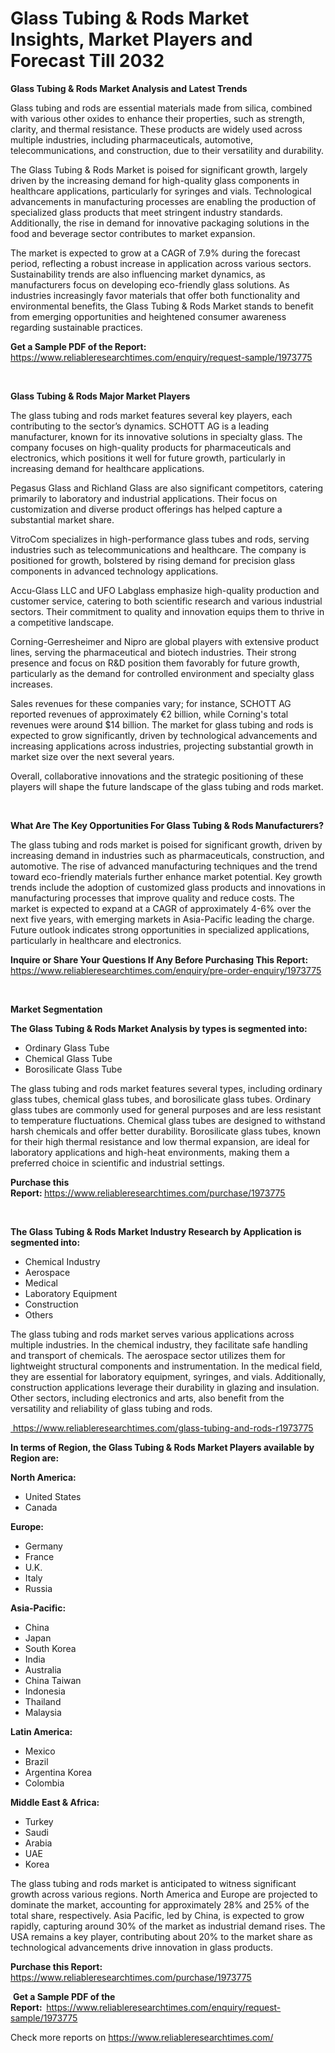 <p><h1>Glass Tubing & Rods Market Insights, Market Players and Forecast Till 2032</h1></p><p><strong>Glass Tubing & Rods Market Analysis and Latest Trends</strong></p>
<p><p>Glass tubing and rods are essential materials made from silica, combined with various other oxides to enhance their properties, such as strength, clarity, and thermal resistance. These products are widely used across multiple industries, including pharmaceuticals, automotive, telecommunications, and construction, due to their versatility and durability.</p><p>The Glass Tubing & Rods Market is poised for significant growth, largely driven by the increasing demand for high-quality glass components in healthcare applications, particularly for syringes and vials. Technological advancements in manufacturing processes are enabling the production of specialized glass products that meet stringent industry standards. Additionally, the rise in demand for innovative packaging solutions in the food and beverage sector contributes to market expansion.</p><p>The market is expected to grow at a CAGR of 7.9% during the forecast period, reflecting a robust increase in application across various sectors. Sustainability trends are also influencing market dynamics, as manufacturers focus on developing eco-friendly glass solutions. As industries increasingly favor materials that offer both functionality and environmental benefits, the Glass Tubing & Rods Market stands to benefit from emerging opportunities and heightened consumer awareness regarding sustainable practices.</p></p>
<p><strong>Get a Sample PDF of the Report:&nbsp;</strong> <a href="https://www.reliableresearchtimes.com/enquiry/request-sample/1973775?utm_campaign=3581&utm_medium=2&utm_source=Github&utm_content=ia&utm_term=03042025&utm_id=glass-tubing-rods">https://www.reliableresearchtimes.com/enquiry/request-sample/1973775</a></p>
<p>&nbsp;</p>
<p><strong>Glass Tubing & Rods Major Market Players</strong></p>
<p><p>The glass tubing and rods market features several key players, each contributing to the sector’s dynamics. SCHOTT AG is a leading manufacturer, known for its innovative solutions in specialty glass. The company focuses on high-quality products for pharmaceuticals and electronics, which positions it well for future growth, particularly in increasing demand for healthcare applications.</p><p>Pegasus Glass and Richland Glass are also significant competitors, catering primarily to laboratory and industrial applications. Their focus on customization and diverse product offerings has helped capture a substantial market share.</p><p>VitroCom specializes in high-performance glass tubes and rods, serving industries such as telecommunications and healthcare. The company is positioned for growth, bolstered by rising demand for precision glass components in advanced technology applications.</p><p>Accu-Glass LLC and UFO Labglass emphasize high-quality production and customer service, catering to both scientific research and various industrial sectors. Their commitment to quality and innovation equips them to thrive in a competitive landscape.</p><p>Corning-Gerresheimer and Nipro are global players with extensive product lines, serving the pharmaceutical and biotech industries. Their strong presence and focus on R&D position them favorably for future growth, particularly as the demand for controlled environment and specialty glass increases.</p><p>Sales revenues for these companies vary; for instance, SCHOTT AG reported revenues of approximately €2 billion, while Corning's total revenues were around $14 billion. The market for glass tubing and rods is expected to grow significantly, driven by technological advancements and increasing applications across industries, projecting substantial growth in market size over the next several years. </p><p>Overall, collaborative innovations and the strategic positioning of these players will shape the future landscape of the glass tubing and rods market.</p></p>
<p>&nbsp;</p>
<p><strong>What Are The Key Opportunities For Glass Tubing & Rods Manufacturers?</strong></p>
<p><p>The glass tubing and rods market is poised for significant growth, driven by increasing demand in industries such as pharmaceuticals, construction, and automotive. The rise of advanced manufacturing techniques and the trend toward eco-friendly materials further enhance market potential. Key growth trends include the adoption of customized glass products and innovations in manufacturing processes that improve quality and reduce costs. The market is expected to expand at a CAGR of approximately 4-6% over the next five years, with emerging markets in Asia-Pacific leading the charge. Future outlook indicates strong opportunities in specialized applications, particularly in healthcare and electronics.</p></p>
<p><strong>Inquire or Share Your Questions If Any Before Purchasing This Report:</strong> <a href="https://www.reliableresearchtimes.com/enquiry/pre-order-enquiry/1973775?utm_campaign=3581&utm_medium=2&utm_source=Github&utm_content=ia&utm_term=03042025&utm_id=glass-tubing-rods">https://www.reliableresearchtimes.com/enquiry/pre-order-enquiry/1973775</a></p>
<p>&nbsp;</p>
<p><strong>Market Segmentation</strong></p>
<p><strong>The Glass Tubing & Rods Market Analysis by types is segmented into:</strong></p>
<p><ul><li>Ordinary Glass Tube</li><li>Chemical Glass Tube</li><li>Borosilicate Glass Tube</li></ul></p>
<p><p>The glass tubing and rods market features several types, including ordinary glass tubes, chemical glass tubes, and borosilicate glass tubes. Ordinary glass tubes are commonly used for general purposes and are less resistant to temperature fluctuations. Chemical glass tubes are designed to withstand harsh chemicals and offer better durability. Borosilicate glass tubes, known for their high thermal resistance and low thermal expansion, are ideal for laboratory applications and high-heat environments, making them a preferred choice in scientific and industrial settings.</p></p>
<p><strong>Purchase this Report:&nbsp;</strong><a href="https://www.reliableresearchtimes.com/purchase/1973775?utm_campaign=3581&utm_medium=2&utm_source=Github&utm_content=ia&utm_term=03042025&utm_id=glass-tubing-rods">https://www.reliableresearchtimes.com/purchase/1973775</a></p>
<p>&nbsp;</p>
<p><strong>The Glass Tubing & Rods Market Industry Research by Application is segmented into:</strong></p>
<p><ul><li>Chemical Industry</li><li>Aerospace</li><li>Medical</li><li>Laboratory Equipment</li><li>Construction</li><li>Others</li></ul></p>
<p><p>The glass tubing and rods market serves various applications across multiple industries. In the chemical industry, they facilitate safe handling and transport of chemicals. The aerospace sector utilizes them for lightweight structural components and instrumentation. In the medical field, they are essential for laboratory equipment, syringes, and vials. Additionally, construction applications leverage their durability in glazing and insulation. Other sectors, including electronics and arts, also benefit from the versatility and reliability of glass tubing and rods.</p></p>
<p><a href="https://www.reliableresearchtimes.com/glass-tubing-and-rods-r1973775?utm_campaign=3581&utm_medium=2&utm_source=Github&utm_content=ia&utm_term=03042025&utm_id=glass-tubing-rods">&nbsp;https://www.reliableresearchtimes.com/glass-tubing-and-rods-r1973775</a></p>
<p><strong>In terms of Region, the Glass Tubing & Rods Market Players available by Region are:</strong></p>
<p>
    <p> <strong> North America: </strong>
        <ul>
            <li>United States</li>
            <li>Canada</li>
        </ul>
        </p> 
    <p> <strong> Europe: </strong>
        <ul>
            <li>Germany</li>
            <li>France</li>
            <li>U.K.</li>
            <li>Italy</li>
            <li>Russia</li>
        </ul>
        </p> 
    <p> <strong> Asia-Pacific: </strong>
        <ul>
            <li>China</li>
            <li>Japan</li>
            <li>South Korea</li>
            <li>India</li>
            <li>Australia</li>
            <li>China Taiwan</li>
            <li>Indonesia</li>
            <li>Thailand</li>
            <li>Malaysia</li>
        </ul>
        </p> 
    <p> <strong> Latin America: </strong>
        <ul>
            <li>Mexico</li>
            <li>Brazil</li>
            <li>Argentina Korea</li>
            <li>Colombia</li>
        </ul>
        </p> 
    <p> <strong> Middle East & Africa: </strong>
        <ul>
            <li>Turkey</li>
            <li>Saudi</li>
            <li>Arabia</li>
            <li>UAE</li>
            <li>Korea</li>
        </ul>
    </p>
    </p>
<p><p>The glass tubing and rods market is anticipated to witness significant growth across various regions. North America and Europe are projected to dominate the market, accounting for approximately 28% and 25% of the total share, respectively. Asia Pacific, led by China, is expected to grow rapidly, capturing around 30% of the market as industrial demand rises. The USA remains a key player, contributing about 20% to the market share as technological advancements drive innovation in glass products.</p></p>
<p><strong>Purchase this Report: </strong><a href="https://www.reliableresearchtimes.com/purchase/1973775?utm_campaign=3581&utm_medium=2&utm_source=Github&utm_content=ia&utm_term=03042025&utm_id=glass-tubing-rods">https://www.reliableresearchtimes.com/purchase/1973775</a></p>
<p>&nbsp;<strong>Get a Sample PDF of the Report:&nbsp;&nbsp;</strong><a href="https://www.reliableresearchtimes.com/enquiry/request-sample/1973775?utm_campaign=3581&utm_medium=2&utm_source=Github&utm_content=ia&utm_term=03042025&utm_id=glass-tubing-rods">https://www.reliableresearchtimes.com/enquiry/request-sample/1973775</a></p>
<p><strong></strong></p>
<p>Check more reports on <a href="https://www.reliableresearchtimes.com/?utm_campaign=3581&utm_medium=2&utm_source=Github&utm_content=ia&utm_term=03042025&utm_id=glass-tubing-rods">https://www.reliableresearchtimes.com/</a></p>